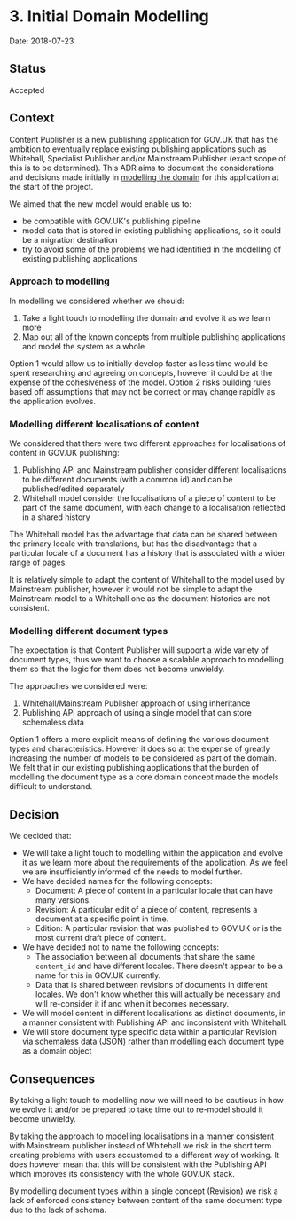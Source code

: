 # 3. Initial Domain Modelling

Date: 2018-07-23

## Status

Accepted

## Context

Content Publisher is a new publishing application for GOV.UK that has the
ambition to eventually replace existing publishing applications such as
Whitehall, Specialist Publisher and/or Mainstream Publisher (exact scope of
this is to be determined). This ADR aims to document the considerations and
decisions made initially in [modelling the domain][domain-model] for this
application at the start of the project.

We aimed that the new model would enable us to:

- be compatible with GOV.UK's publishing pipeline
- model data that is stored in existing publishing applications, so it could be
  a migration destination
- try to avoid some of the problems we had identified in the modelling of
  existing publishing applications

### Approach to modelling

In modelling we considered whether we should:

1) Take a light touch to modelling the domain and evolve it as we learn more
2) Map out all of the known concepts from multiple publishing applications and
   model the system as a whole

Option 1 would allow us to initially develop faster as less time would be
spent researching and agreeing on concepts, however it could be at the expense
of the cohesiveness of the model. Option 2 risks building rules based off
assumptions that may not be correct or may change rapidly as the application
evolves.

### Modelling different localisations of content

We considered that there were two different approaches for localisations of
content in GOV.UK publishing:

1) Publishing API and Mainstream publisher consider different localisations
   to be different documents (with a common id) and can be published/edited
   separately
2) Whitehall model consider the localisations of a piece of content to be part
   of the same document, with each change to a localisation reflected in a
   shared history

The Whitehall model has the advantage that data can be shared between the
primary locale with translations, but has the disadvantage that a particular
locale of a document has a history that is associated with a wider range of
pages.

It is relatively simple to adapt the content of Whitehall to the model used by
Mainstream publisher, however it would not be simple to adapt the Mainstream
model to a Whitehall one as the document histories are not consistent.

### Modelling different document types

The expectation is that Content Publisher will support a wide variety of
document types, thus we want to choose a scalable approach to modelling them
so that the logic for them does not become unwieldy.

The approaches we considered were:

1) Whitehall/Mainstream Publisher approach of using inheritance
2) Publishing API approach of using a single model that can store schemaless
   data

Option 1 offers a more explicit means of defining the various document types
and characteristics. However it does so at the expense of greatly increasing
the number of models to be considered as part of the domain. We felt that in
our existing publishing applications that the burden of modelling the document
type as a core domain concept made the models difficult to understand.

[domain-model]: https://en.wikipedia.org/wiki/Domain_model

## Decision

We decided that:

- We will take a light touch to modelling within the application and evolve
  it as we learn more about the requirements of the application. As we feel
  we are insufficiently informed of the needs to model further.
- We have decided names for the following concepts:
  - Document: A piece of content in a particular locale that can have many
    versions.
  - Revision: A particular edit of a piece of content, represents a document
    at a specific point in time.
  - Edition: A particular revision that was published to GOV.UK or is the
    most current draft piece of content.
- We have decided not to name the following concepts:
  - The association between all documents that share the same `content_id` and
    have different locales. There doesn't appear to be a name for this in
    GOV.UK currently.
  - Data that is shared between revisions of documents in different locales. We
    don't know whether this will actually be necessary and will re-consider it
    if and when it becomes necessary.
- We will model content in different localisations as distinct documents, in
  a manner consistent with Publishing API and inconsistent with Whitehall.
- We will store document type specific data within a particular Revision via
  schemaless data (JSON) rather than modelling each document type as a domain
  object

## Consequences

By taking a light touch to modelling now we will need to be cautious in how we
evolve it and/or be prepared to take time out to re-model should it become
unwieldy.

By taking the approach to modelling localisations in a manner consistent with
Mainstream publisher instead of Whitehall we risk in the short term creating
problems with users accustomed to a different way of working. It does however
mean that this will be consistent with the Publishing API which improves its
consistency with the whole GOV.UK stack.

By modelling document types within a single concept (Revision) we risk a lack
of enforced consistency between content of the same document type due to the
lack of schema.
